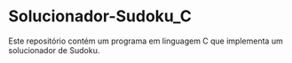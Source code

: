 # Solucionador-Sudoku_C
Este repositório contém um programa em linguagem C que implementa um solucionador de Sudoku. 
